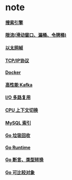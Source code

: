 # note


#### [搜索引擎](doc/searchengine)

#### [限流(滑动窗口、漏桶、令牌桶)](doc/ratelimit)

#### [以太网帧](doc/frame)

#### [TCP/IP协议](doc/tcp-ip)

#### [Docker](doc/docker)

#### [高性能 Kafka](doc/kafka)

#### [I/O 多路复用](doc/epoll)

#### [CPU 上下文切换](doc/cswitch)

#### [MySQL 索引](doc/InnoDB)

#### [Go 垃圾回收](doc/gc)

#### [Go Runtime](doc/runtime)

#### [Go 断言、类型转换](doc/conversion)

#### [Go 可比较对象](doc/comparison)
